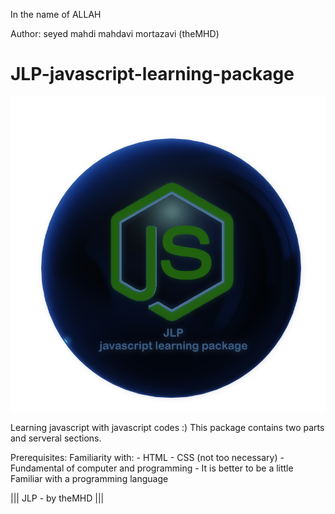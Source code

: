 ﻿In the name of ALLAH

Author:  seyed mahdi mahdavi mortazavi (theMHD)
# JLP-javascript-learning-package
![JLP-javascript learning package /// by theMHD](JLPlogo.png)

Learning javascript with javascript codes :)
This package contains two parts and serveral sections.

Prerequisites:
    Familiarity with:
        - HTML
        - CSS (not too necessary)
        - Fundamental of computer and programming
        - It is better to be a little Familiar with a programming language

||| JLP - by theMHD |||
